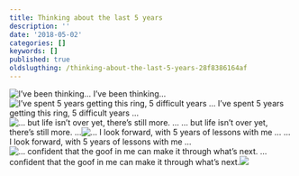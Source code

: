 ```yaml
---
title: Thinking about the last 5 years
description: ''
date: '2018-05-02'
categories: []
keywords: []
published: true
oldslugthing: /thinking-about-the-last-5-years-28f8386164af
---
```


![I’ve been thinking…](https://cdn-images-1.medium.com/max/800/1*3JNM-R5esEGDwyUDzktqBQ.jpeg)
I’ve been thinking…![I’ve spent 5 years getting this ring, 5 difficult years …](https://cdn-images-1.medium.com/max/800/1*BEGdqVs5r4AuZA_hrXKqvw.png)
I’ve spent 5 years getting this ring, 5 difficult years …![… but life isn’t over yet, there’s still more. …](https://cdn-images-1.medium.com/max/800/1*ZDgC_bVv3bTPfMWrsKlorQ.png)
… but life isn’t over yet, there’s still more. …![… I look forward, with 5 years of lessons with me …](https://cdn-images-1.medium.com/max/800/1*bGXjWJfSB1IrZpiKaFUUTQ.png)
… I look forward, with 5 years of lessons with me …![… confident that the goof in me can make it through what’s next.](https://cdn-images-1.medium.com/max/800/1*BJy7CsCBF6c8LdUVXhlhPw.jpeg)
… confident that the goof in me can make it through what’s next.![](https://cdn-images-1.medium.com/max/800/1*3_pVQ9n_GCOr21L_hhVuJQ.png)
